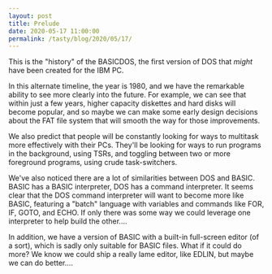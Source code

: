 ```yaml
---
layout: post
title: Prelude
date: 2020-05-17 11:00:00
permalink: /tasty/blog/2020/05/17/
---
```


This is the "history" of the BASICDOS, the first version of DOS that *might* have been created for the
IBM PC.

In this alternate timeline, the year is 1980, and we have the remarkable ability to see more clearly
into the future.  For example, we can see that within just a few years, higher capacity diskettes and
hard disks will become popular, and so maybe we can make some early design decisions about the FAT file
system that will smooth the way for those improvements.

We also predict that people will be constantly looking for ways to multitask more effectively with their
PCs.  They'll be looking for ways to run programs in the background, using TSRs, and toggling between
two or more foreground programs, using crude task-switchers.

We've also noticed there are a lot of similarities between DOS and BASIC.  BASIC has a BASIC interpreter,
DOS has a command interpreter.  It seems clear that the DOS command interpreter will want to become more
like BASIC, featuring a "batch" language with variables and commands like FOR, IF, GOTO, and ECHO.  If only
there was some way we could leverage one interpreter to help build the other....

In addition, we have a version of BASIC with a built-in full-screen editor (of a sort), which is sadly only
suitable for BASIC files.  What if it could do more?  We know we could ship a really lame editor, like EDLIN,
but maybe we can do better....
